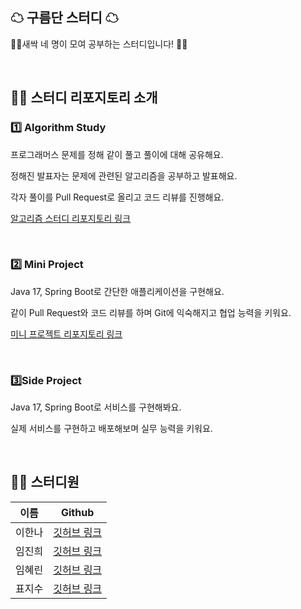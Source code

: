## ☁ 구름단 스터디 ☁

🌱🌱새싹 네 명이 모여 공부하는 스터디입니다! 🌱🌱

<!-- 구름단 노션 홈 링크 -->

<br>

## 👩‍🏫 스터디 리포지토리 소개

### 1️⃣ Algorithm Study

프로그래머스 문제를 정해 같이 풀고 풀이에 대해 공유해요.

정해진 발표자는 문제에 관련된 알고리즘을 공부하고 발표해요.

각자 풀이를 Pull Request로 올리고 코드 리뷰를 진행해요.

[알고리즘 스터디 리포지토리 링크](https://github.com/SeSAC-Cloudan/Algorithm)

<!-- Algorithm Study 노션 페이지 -->

<br>

### 2️⃣ Mini Project

Java 17, Spring Boot로 간단한 애플리케이션을 구현해요.

같이 Pull Request와 코드 리뷰를 하며 Git에 익숙해지고 협업 능력을 키워요.

[미니 프로젝트 리포지토리 링크](https://github.com/SeSAC-Cloudan/MiniProject)

<!-- Mini Project 노션 페이지 -->

<br>

### 3️⃣Side Project

Java 17, Spring Boot로 서비스를 구현해봐요.

실제 서비스를 구현하고 배포해보며 실무 능력을 키워요.

<!-- Side Project 리포지토리 페이지 -->
<!-- Side Project 노션 페이지 -->

<br>

## 💁‍♀️ 스터디원

|이름|Github|
|---|---|
|이한나|[깃허브 링크](https://github.com/12ka39)|
|임진희|[깃허브 링크](https://github.com/liimjiin)|
|임혜린|[깃허브 링크](https://github.com/hyerin315)|
|표지수|[깃허브 링크](https://github.com/JisooPyo)|
